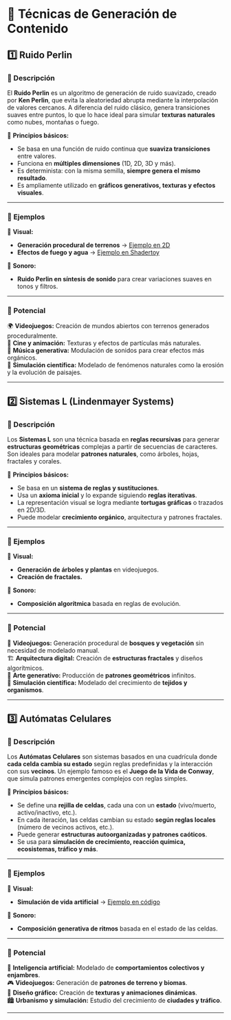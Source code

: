 # 🎨 Técnicas de Generación de Contenido  

## 1️⃣ **Ruido Perlin**  

### 📝 Descripción  
El **Ruido Perlin** es un algoritmo de generación de ruido suavizado, creado por **Ken Perlin**, que evita la aleatoriedad abrupta mediante la interpolación de valores cercanos. A diferencia del ruido clásico, genera transiciones suaves entre puntos, lo que lo hace ideal para simular **texturas naturales** como nubes, montañas o fuego.  

🔹 **Principios básicos:**  
- Se basa en una función de ruido continua que **suaviza transiciones** entre valores.  
- Funciona en **múltiples dimensiones** (1D, 2D, 3D y más).  
- Es determinista: con la misma semilla, **siempre genera el mismo resultado**.  
- Es ampliamente utilizado en **gráficos generativos, texturas y efectos visuales**.   

---

### 🎨 Ejemplos  
📌 **Visual:**  
- **Generación procedural de terrenos** → [Ejemplo en 2D](https://www.redblobgames.com/maps/terrain-from-noise/)  
- **Efectos de fuego y agua** → [Ejemplo en Shadertoy](https://www.shadertoy.com/view/43tBDr)   

📌 **Sonoro:**  
- **Ruido Perlin en síntesis de sonido** para crear variaciones suaves en tonos y filtros.  

---

### 🚀 Potencial  
🌍 **Videojuegos:** Creación de mundos abiertos con terrenos generados proceduralmente.  
🎥 **Cine y animación:** Texturas y efectos de partículas más naturales.  
🎵 **Música generativa:** Modulación de sonidos para crear efectos más orgánicos.  
🔬 **Simulación científica:** Modelado de fenómenos naturales como la erosión y la evolución de paisajes.  

---

## 2️⃣ **Sistemas L (Lindenmayer Systems)**  

### 📝 Descripción  
Los **Sistemas L** son una técnica basada en **reglas recursivas** para generar **estructuras geométricas** complejas a partir de secuencias de caracteres. Son ideales para modelar **patrones naturales**, como árboles, hojas, fractales y corales.  

🔹 **Principios básicos:**  
- Se basa en un **sistema de reglas y sustituciones**.  
- Usa un **axioma inicial** y lo expande siguiendo **reglas iterativas**.  
- La representación visual se logra mediante **tortugas gráficas** o trazados en 2D/3D.  
- Puede modelar **crecimiento orgánico**, arquitectura y patrones fractales.   

---

### 🎨 Ejemplos  
📌 **Visual:**  
- **Generación de árboles y plantas** en videojuegos. 
- **Creación de fractales.**

📌 **Sonoro:**  
- **Composición algorítmica** basada en reglas de evolución.  

---

### 🚀 Potencial  
🌿 **Videojuegos:** Generación procedural de **bosques y vegetación** sin necesidad de modelado manual.  
🏗️ **Arquitectura digital:** Creación de **estructuras fractales** y diseños algorítmicos.  
🎨 **Arte generativo:** Producción de **patrones geométricos** infinitos.  
🧬 **Simulación científica:** Modelado del crecimiento de **tejidos y organismos**.  

---

## 3️⃣ **Autómatas Celulares**  

### 📝 Descripción  
Los **Autómatas Celulares** son sistemas basados en una cuadrícula donde **cada celda cambia su estado** según reglas predefinidas y la interacción con sus **vecinos**. Un ejemplo famoso es el **Juego de la Vida de Conway**, que simula patrones emergentes complejos con reglas simples.  

🔹 **Principios básicos:**  
- Se define una **rejilla de celdas**, cada una con un **estado** (vivo/muerto, activo/inactivo, etc.).  
- En cada iteración, las celdas cambian su estado **según reglas locales** (número de vecinos activos, etc.).  
- Puede generar **estructuras autoorganizadas y patrones caóticos**.  
- Se usa para **simulación de crecimiento, reacción química, ecosistemas, tráfico y más**.   

---

### 🎨 Ejemplos  
📌 **Visual:**  
- **Simulación de vida artificial** → [Ejemplo en código](https://www.openprocessing.org/sketch/692382)    

📌 **Sonoro:**  
- **Composición generativa de ritmos** basada en el estado de las celdas.  

---

### 🚀 Potencial  
🧠 **Inteligencia artificial:** Modelado de **comportamientos colectivos y enjambres**.  
🎮 **Videojuegos:** Generación de **patrones de terreno y biomas**.  
🔳 **Diseño gráfico:** Creación de **texturas y animaciones dinámicas**.  
🏙️ **Urbanismo y simulación:** Estudio del crecimiento de **ciudades y tráfico**.  

---
